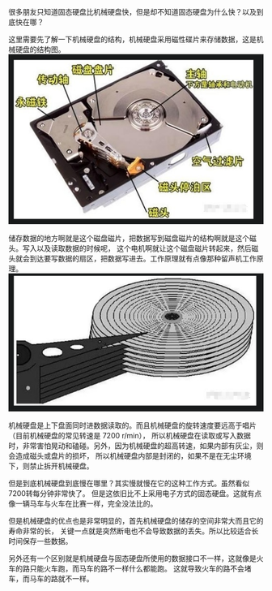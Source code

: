 很多朋友只知道固态硬盘比机械硬盘快，但是却不知道固态硬盘为什么快？以及到底快在哪？

这里需要先了解一下机械硬盘的结构，机械硬盘采用磁性碟片来存储数据，这是机械硬盘的结构图。
![avatar](machineImg/机械1.PNG)

储存数据的地方啊就是这个磁盘磁片，把数据写到磁盘磁片的结构啊就是这个磁头。写入以及读取数据的时候呢，
这个电机啊就让这个磁盘磁片转起来，然后磁头就会到达要写数据的扇区，把数据写进去。工作原理就有点像那种留声机工作原理。
![avatar](machineImg/机械2.PNG)

机械硬盘是上下盘面同时进数据读取的。而且机械硬盘的旋转速度要远高于唱片（目前机械硬盘的常见转速是 7200 r/min），
所以机械硬盘在读取或写入数据时，非常害怕晃动和磕碰。另外，因为机械硬盘的超高转速，如果内部有灰尘，则会造成磁头或盘片的损坏，
所以机械硬盘内部是封闭的，如果不是在无尘环境下，则禁止拆开机械硬盘。

但是到底机械硬盘到底慢在哪里？其实慢就慢在它的这种工作方式。虽然看似7200转每分钟非常快了。
但是这依旧比不上采用电子方式的固态硬盘。这就有点像一辆马车与火车在比赛一样，完全没法比的。

但是机械硬盘的优点也是非常明显的，首先机械硬盘的储存的空间非常大而且它的寿命非常的长，
关键一点就是突然断电也不会导致数据的丢失。所以比较适合长时间保存一些数据。

另外还有一个区别就是机械硬盘与固态硬盘所使用的数据接口不一样，这就像是火车的路只能火车跑，而马车的路不一样什么都能跑。
这就导致火车的路不会堵车，而马车的路就不一样。

